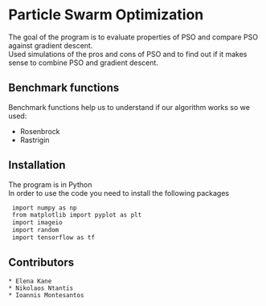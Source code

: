 # Particle Swarm Optimization

The goal of the program is to evaluate properties of PSO and compare PSO against gradient descent.<br />
Used simulations of the pros and cons of PSO and to find out if it makes sense to combine PSO and gradient descent.<br />

## Benchmark functions
Benchmark functions help us to understand if our algorithm works so we used:
* Rosenbrock
* Rastrigin

## Installation
The program is in Python <br />
In order to use the code you need to install the following  packages
   ```sh
    import numpy as np
    from matplotlib import pyplot as plt
    import imageio
    import random
    import tensorflow as tf
   ```

## Contributors
    * Elena Kane
    * Nikolaos Ntantis
    * Ioannis Montesantos

